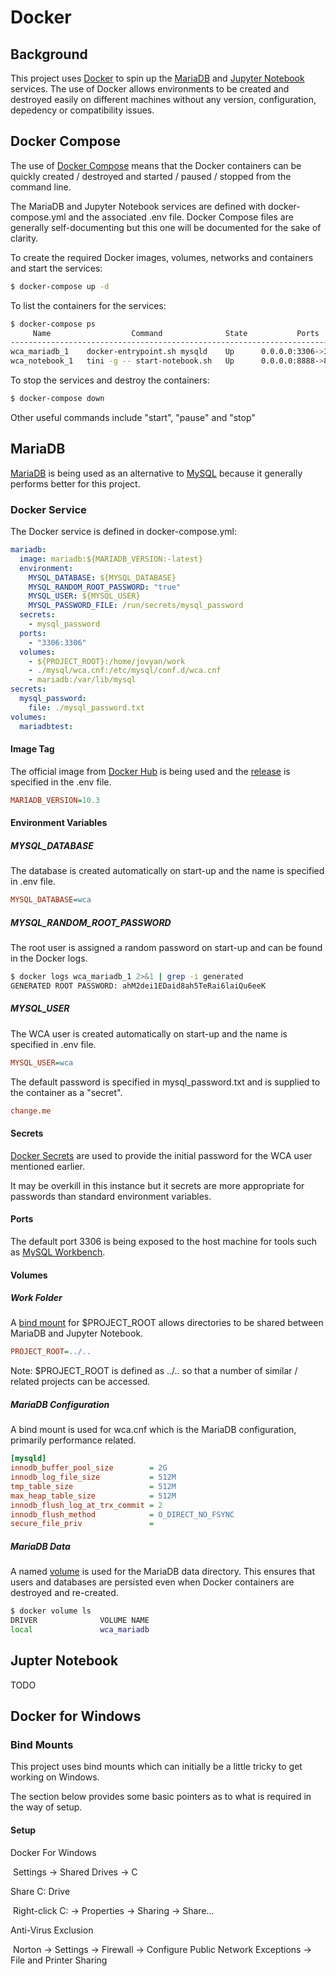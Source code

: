 # Docker

## Background

This project uses [Docker](https://www.docker.com/) to spin up the [MariaDB](https://mariadb.org/) and [Jupyter Notebook](https://jupyter.org/) services. The use of Docker allows environments to be created and destroyed easily on different machines without any version, configuration, depedency or compatibility issues.




## Docker Compose

The use of [Docker Compose](https://docs.docker.com/compose/) means that the Docker containers can be quickly created / destroyed and started / paused / stopped from the command line.

The MariaDB and Jupyter Notebook services are defined with docker-compose.yml and the associated .env file. Docker Compose files are generally self-documenting but this one will be documented for the sake of clarity.

To create the required Docker images, volumes, networks and containers and start the services:

```sh
$ docker-compose up -d
```

To list the containers for the services:

```sh
$ docker-compose ps
     Name                  Command              State           Ports
------------------------------------------------------------------------------
wca_mariadb_1    docker-entrypoint.sh mysqld    Up      0.0.0.0:3306->3306/tcp
wca_notebook_1   tini -g -- start-notebook.sh   Up      0.0.0.0:8888->8888/tcp
```

To stop the services and destroy the containers:

```sh
$ docker-compose down
```

Other useful commands include "start", "pause" and "stop"



## MariaDB

 [MariaDB](https://mariadb.org/) is being used as an alternative to [MySQL](https://www.mysql.com/) because it generally performs better for this project.



### Docker Service

The Docker service is defined in docker-compose.yml:

```yaml
mariadb:
  image: mariadb:${MARIADB_VERSION:-latest}
  environment:
    MYSQL_DATABASE: ${MYSQL_DATABASE}
    MYSQL_RANDOM_ROOT_PASSWORD: "true"
    MYSQL_USER: ${MYSQL_USER}
    MYSQL_PASSWORD_FILE: /run/secrets/mysql_password
  secrets:
    - mysql_password
  ports:
    - "3306:3306"
  volumes:
    - ${PROJECT_ROOT}:/home/jovyan/work
    - ./mysql/wca.cnf:/etc/mysql/conf.d/wca.cnf
    - mariadb:/var/lib/mysql
secrets:
  mysql_password:
    file: ./mysql_password.txt
volumes:
  mariadbtest:
```



#### Image Tag

The official image from [Docker Hub](https://hub.docker.com/_/mariadb) is being used and the [release](https://downloads.mariadb.org/mariadb/+releases/) is specified in the .env file.

```ini
MARIADB_VERSION=10.3
```

#### Environment Variables

##### MYSQL_DATABASE

The database  is created automatically on start-up and the name is specified in .env file.

```ini
MYSQL_DATABASE=wca
```

##### MYSQL_RANDOM_ROOT_PASSWORD

The root user is assigned a random password on start-up and can be found in the Docker logs.

```sh
$ docker logs wca_mariadb_1 2>&1 | grep -i generated
GENERATED ROOT PASSWORD: ahM2dei1EDaid8ah5TeRai6laiQu6eeK
```

##### MYSQL_USER

The WCA user is created automatically on start-up and the name is specified in .env file.

```ini
MYSQL_USER=wca
```

The default password is specified in mysql_password.txt and is supplied to the container as a "secret".

```ini
change.me
```

#### Secrets

[Docker Secrets](https://docs.docker.com/engine/swarm/secrets/) are used to provide the initial password for the WCA user mentioned earlier.

It may be overkill in this instance but it secrets are more appropriate for passwords than standard environment variables.

#### Ports

The default port 3306 is being exposed to the host machine for tools such as [MySQL Workbench](https://www.mysql.com/products/workbench/).

#### Volumes

##### Work Folder

A [bind mount](https://docs.docker.com/storage/bind-mounts/) for $PROJECT_ROOT allows directories to be shared between MariaDB and Jupyter Notebook.

```ini
PROJECT_ROOT=../..
```

Note: $PROJECT_ROOT is defined as ../.. so that a number of similar / related projects can be accessed.

##### MariaDB Configuration

A bind mount is used for wca.cnf which is the MariaDB configuration, primarily performance related.

```ini
[mysqld]
innodb_buffer_pool_size        = 2G
innodb_log_file_size           = 512M
tmp_table_size                 = 512M
max_heap_table_size            = 512M
innodb_flush_log_at_trx_commit = 2
innodb_flush_method            = O_DIRECT_NO_FSYNC
secure_file_priv               =
```

##### MariaDB Data

A named [volume](https://docs.docker.com/storage/volumes/) is used for the MariaDB data directory. This ensures that users and databases are persisted even when Docker containers are destroyed and re-created.

```sh
$ docker volume ls
DRIVER              VOLUME NAME
local               wca_mariadb
```



## Jupter Notebook

TODO



## Docker for Windows

### Bind Mounts

This project uses bind mounts which can initially be a little tricky to get working on Windows.

The section below provides some basic pointers as to what is required in the way of setup.

#### Setup

Docker For Windows

​	Settings -> Shared Drives -> C

Share C: Drive

​	Right-click C: -> Properties -> Sharing -> Share...

Anti-Virus Exclusion

​	Norton -> Settings -> Firewall -> Configure Public Network Exceptions -> File and Printer Sharing
